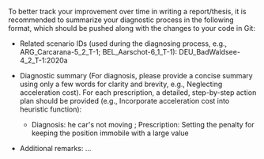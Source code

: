 To better track your improvement over time in writing a report/thesis, it is recommended to summarize your diagnostic process in the following format, which should be pushed along with the changes to your code in Git:

- Related scenario IDs (used during the diagnosing process, e.g., ARG_Carcarana-5_2_T-1; BEL_Aarschot-6_1_T-1): DEU_BadWaldsee-4_2_T-1:2020a
- Diagnostic summary (For diagnosis, please provide a concise summary using only a few words for clarity and brevity, e.g., Neglecting acceleration cost). For each prescription, a detailed, step-by-step action plan should be provided (e.g., Incorporate acceleration cost into heuristic function):
  - Diagnosis: he car's not moving ; Prescription: Setting the penalty for keeping the position immobile with a large value

- Additional remarks: ...
